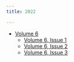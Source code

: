 ```yaml
---
title: 2022

---
```


 * [Volume 6](/)
   * [Volume 6, Issue 1](6/issue1)
   * [Volume 6, Issue 2](6/issue2)
   * [Volume 6, Issue 3](6/issue3)

